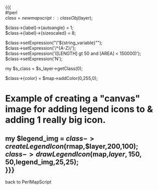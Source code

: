 {{{                                                                                          
#!perl                                                                                       
$class = new mapscript::classObj($layer);                                                    
                                                                                             
$class->{label}->{autoangle} = 1;                                                            
$class->{label}->{sizescaled} = 8;                                                           
                                                                                             
$class->setExpression("\"${string_variable}\"");                                             
$class->setExpression('/^{A-Z}/');                                                           
$class->setExpression('([LENGTH] gt 50 and [AREA] < 150000)');                               
$class->setExpression('N');                                                                  
                                                                                             
my $s_class = $s_layer->getClass(0);                                                         
                                                                                             
$class->{color} = $map->addColor(0,255,0);                                                   
                                                                                             
# Example of creating a "canvas" image for adding legend icons to & adding 1 really big icon.
my $legend_img =  $class->createLegendIcon($rmap,$layer,200,100);                            
$class->drawLegendIcon($map,$layer,150,50,$legend_img,25,25);                                
}}}                                                                                          
----                                                                                         
back to PerlMapScript                                                                        

